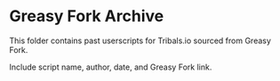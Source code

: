 # Greasy Fork Archive

This folder contains past userscripts for Tribals.io sourced from Greasy Fork.

Include script name, author, date, and Greasy Fork link.